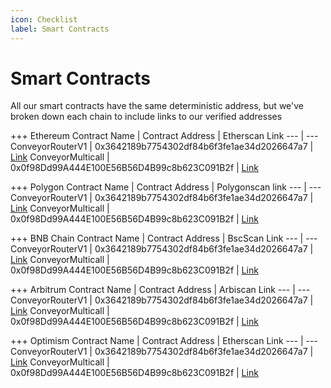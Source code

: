 ```yaml
---
icon: Checklist
label: Smart Contracts
---
```


# Smart Contracts

All our smart contracts have the same deterministic address, but we've broken down each chain to include links to our verified addresses

+++ Ethereum
Contract Name | Contract Address | Etherscan Link
--- | ---
ConveyorRouterV1 | 0x3642189b7754302df84b6f3fe1ae34d2026647a7 | [Link](https://etherscan.io/address/0x3642189b7754302df84b6f3fe1ae34d2026647a7#code)
ConveyorMulticall | 0x0f98Dd99A444E100E56B56D4B99c8b623C091B2f | [Link](https://etherscan.io/address/0x0f98Dd99A444E100E56B56D4B99c8b623C091B2f#code)

+++ Polygon
Contract Name | Contract Address | Polygonscan link
--- | ---
ConveyorRouterV1 | 0x3642189b7754302df84b6f3fe1ae34d2026647a7 | [Link](https://polygonscan.com/address/0x3642189b7754302df84b6f3fe1ae34d2026647a7#code)
ConveyorMulticall | 0x0f98Dd99A444E100E56B56D4B99c8b623C091B2f | [Link](https://polygonscan.com/address/0x0f98Dd99A444E100E56B56D4B99c8b623C091B2f#code)

+++ BNB Chain
Contract Name | Contract Address | BscScan Link
--- | ---
ConveyorRouterV1 | 0x3642189b7754302df84b6f3fe1ae34d2026647a7 | [Link](https://bscscan.com/address/0x3642189b7754302df84b6f3fe1ae34d2026647a7#code)
ConveyorMulticall | 0x0f98Dd99A444E100E56B56D4B99c8b623C091B2f | [Link](https://bscscan.com/address/0x0f98Dd99A444E100E56B56D4B99c8b623C091B2f#code)

+++ Arbitrum
Contract Name | Contract Address | Arbiscan Link
--- | ---
ConveyorRouterV1 | 0x3642189b7754302df84b6f3fe1ae34d2026647a7 | [Link](https://arbiscan.io/address/0x3642189b7754302df84b6f3fe1ae34d2026647a7#code)
ConveyorMulticall | 0x0f98Dd99A444E100E56B56D4B99c8b623C091B2f | [Link](https://bscscan.com/address/0x0f98Dd99A444E100E56B56D4B99c8b623C091B2f#code)

+++ Optimism
Contract Name | Contract Address | Etherscan Link
--- | ---
ConveyorRouterV1 | 0x3642189b7754302df84b6f3fe1ae34d2026647a7 | [Link](https://optimistic.etherscan.io/address/0x3642189b7754302df84b6f3fe1ae34d2026647a7#code)
ConveyorMulticall | 0x0f98Dd99A444E100E56B56D4B99c8b623C091B2f | [Link](https://bscscan.com/address/0x0f98Dd99A444E100E56B56D4B99c8b623C091B2f#code)
